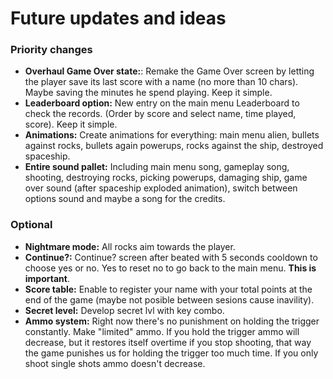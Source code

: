 # Future updates and ideas

### Priority changes
- **Overhaul Game Over state:**: Remake the Game Over screen by letting the player save its last score with a name (no more than 10 chars). Maybe saving the minutes he spend playing. Keep it simple.
- **Leaderboard option:** New entry on the main menu Leaderboard to check the records. (Order by score and select name, time played, score). Keep it simple.
- **Animations:** Create animations for everything: main menu alien, bullets against rocks, bullets again powerups, rocks against the ship, destroyed spaceship.
- **Entire sound pallet:** Including main menu song, gameplay song, shooting, destroying rocks, picking powerups, damaging ship, game over sound (after spaceship exploded animation), switch between options sound and maybe a song for the credits.

### Optional
- **Nightmare mode:** All rocks aim towards the player.
- **Continue?:** Continue? screen after beated with 5 seconds cooldown to choose yes or no. Yes to reset no to go back to the main menu. **This is important**.
- **Score table:** Enable to register your name with your total points at the end of the game (maybe not posible between sesions cause inavility).
- **Secret level:** Develop secret lvl with key combo.
- **Ammo system:** Right now there's no punishment on holding the trigger constantly. Make "limited" ammo. If you hold the trigger ammo will decrease, but it restores itself overtime if you stop shooting, that way the game punishes us for holding the trigger too much time. If you only shoot single shots ammo doesn't decrease.